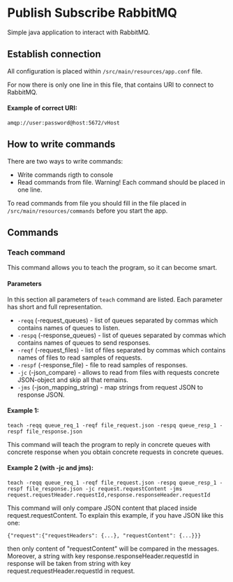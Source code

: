 # Publish Subscribe RabbitMQ
Simple java application to interact with RabbitMQ.

## Establish connection

All configuration is placed within `/src/main/resources/app.conf` file.

For now there is only one line in this file, that contains URI to connect to RabbitMQ.

#### Example of correct URI:
`amqp://user:password@host:5672/vHost`

## How to write commands

There are two ways to write commands:
* Write commands rigth to console
* Read commands from file. Warning! Each command should be placed in one line.

To read commands from file you should fill in the file placed in `/src/main/resources/commands` before you start the app.


## Commands

### Teach command
This command allows you to teach the program, so it can become smart.

#### Parameters

In this section all parameters of `teach` command are listed. Each parameter has short and full representation.

* `-reqq` (-request_queues) - list of queues separated by commas which contains names of queues to listen.
* `-respq` (-response_queues) - list of queues separated by commas which contains names of queues to send responses.
* `-reqf` (-request_files) - list of files separated by commas which contains names of files to read samples of requests.
* `-respf` (-response_file) - file to read samples of responses.
* `-jc` (-json_compare) - allows to read from files with requests concrete JSON-object and skip all that remains.
* `-jms` (-json_mapping_string) - map strings from request JSON to response JSON.

#### Example 1: 
`teach -reqq queue_req_1 -reqf file_request.json -respq queue_resp_1 -respf file_response.json`

This command will teach the program to reply in concrete queues with concrete response when you obtain concrete requests in concrete queues.

#### Example 2 (with -jc and jms): 
`teach -reqq queue_req_1 -reqf file_request.json -respq queue_resp_1 -respf file_response.json -jc request.requestContent -jms request.requestHeader.requestId,response.responseHeader.requestId`

This command will only compare JSON content that placed inside request.requestContent. To explain this example, if you have JSON like this one:

`{"request":{"requestHeaders": {...}, "requestContent": {...}}}` 

then only content of "requestContent" will be compared in the messages. Moreover, a string with key response.responseHeader.requestId in response will be taken from string with key request.requestHeader.requestId in request.


